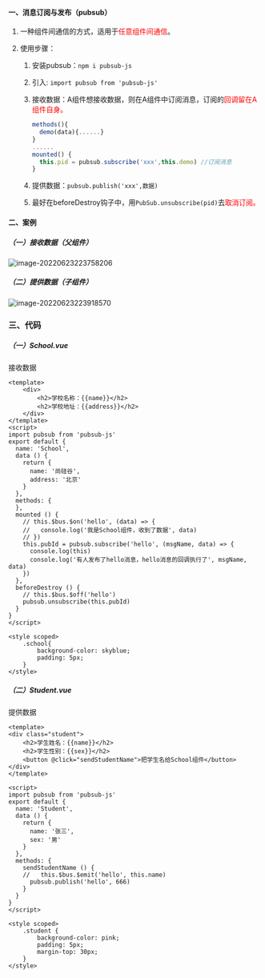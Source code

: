 #### 一、消息订阅与发布（pubsub）

1. 一种组件间通信的方式，适用于<span style="color:red">任意组件间通信</span>。

2. 使用步骤：
   
   1. 安装pubsub：```npm i pubsub-js```
   
   2. 引入: ```import pubsub from 'pubsub-js'```
   
   3. 接收数据：A组件想接收数据，则在A组件中订阅消息，订阅的<span style="color:red">回调留在A组件自身。</span>
      
      ```js
      methods(){
        demo(data){......}
      }
      ......
      mounted() {
        this.pid = pubsub.subscribe('xxx',this.demo) //订阅消息
      }
      ```
   
   4. 提供数据：```pubsub.publish('xxx',数据)```
   
   5. 最好在beforeDestroy钩子中，用```PubSub.unsubscribe(pid)```去<span style="color:red">取消订阅。</span>

#### 二、案例

##### （一）接收数据（父组件）

![image-20220623223758206](https://typora-bucket21.oss-cn-guangzhou.aliyuncs.com/note_images/image-20220623223758206.png)

##### （二）提供数据（子组件）

![image-20220623223918570](https://typora-bucket21.oss-cn-guangzhou.aliyuncs.com/note_images/image-20220623223918570.png)

### 三、代码

##### （一）School.vue

接收数据

```vue
<template>
    <div>
        <h2>学校名称：{{name}}</h2>
        <h2>学校地址：{{address}}</h2>
    </div>
</template>
<script>
import pubsub from 'pubsub-js'
export default {
  name: 'School',
  data () {
    return {
      name: '尚硅谷',
      address: '北京'
    }
  },
  methods: {
  },
  mounted () {
    // this.$bus.$on('hello', (data) => {
    //   console.log('我是School组件，收到了数据', data)
    // })
    this.pubId = pubsub.subscribe('hello', (msgName, data) => {
      console.log(this)
      console.log('有人发布了hello消息，hello消息的回调执行了', msgName, data)
    })
  },
  beforeDestroy () {
    // this.$bus.$off('hello')
    pubsub.unsubscribe(this.pubId)
  }
}
</script>

<style scoped>
    .school{
        background-color: skyblue;
        padding: 5px;
    }
</style>
```

##### （二）Student.vue

提供数据

```vue
<template>
<div class="student">
    <h2>学生姓名：{{name}}</h2>
    <h2>学生性别：{{sex}}</h2>
    <button @click="sendStudentName">把学生名给School组件</button>
</div>
</template>

<script>
import pubsub from 'pubsub-js'
export default {
  name: 'Student',
  data () {
    return {
      name: '张三',
      sex: '男'
    }
  },
  methods: {
    sendStudentName () {
    //   this.$bus.$emit('hello', this.name)
      pubsub.publish('hello', 666)
    }
  }
}
</script>

<style scoped>
    .student {
        background-color: pink;
        padding: 5px;
        margin-top: 30px;
    }
</style>
```
